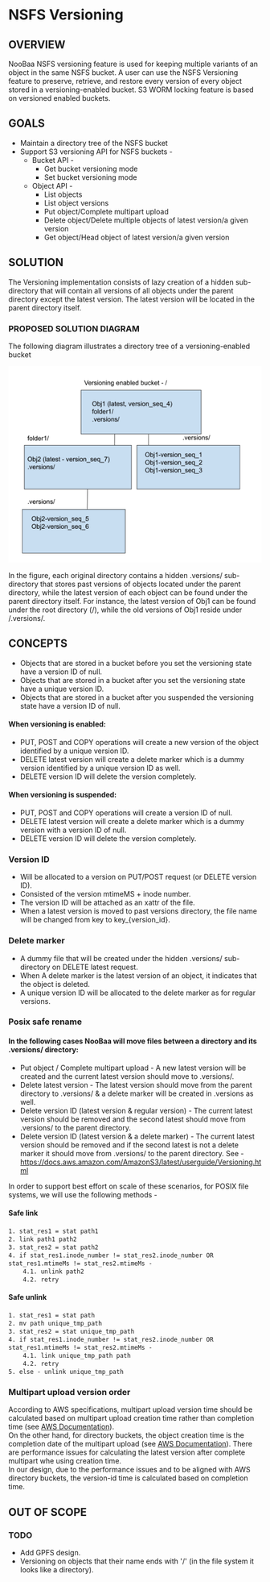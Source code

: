 # NSFS Versioning

## OVERVIEW
NooBaa NSFS versioning feature is used for keeping multiple variants of an object in the same NSFS bucket. A user can use the NSFS Versioning feature to preserve, retrieve, and restore every version of every object stored in a versioning-enabled bucket. S3 WORM locking feature is based on versioned enabled buckets.

## GOALS
* Maintain a directory tree of the NSFS bucket 
* Support S3 versioning API for NSFS buckets -
    * Bucket API - 
        * Get bucket versioning mode 
        * Set bucket versioning mode
    * Object API - 
        * List objects
        * List object versions
        * Put object/Complete multipart upload
        * Delete object/Delete multiple objects of latest version/a given version
        * Get object/Head object of latest version/a given version
    

## SOLUTION
The Versioning implementation consists of lazy creation of a hidden sub-directory that will contain all versions of all objects under the parent directory except the latest version. 
The latest version will be located in the parent directory itself.

### PROPOSED SOLUTION DIAGRAM
The following diagram illustrates a directory tree of a versioning-enabled bucket

![Example of a directory '/' with versioning enabled bucket with one object 'Obj1' and one subdirectory 'folder1/' and inside it there's 'Obj2'. For each directory there are the previous versions inside '.versions/'](/docs/design/images/nsfs_versioning_dir_tree.png)

In the figure, each original directory contains a hidden .versions/ sub- directory that stores past versions of objects located under the parent directory, while the latest version of each object can be found under the parent directory itself. For instance, the latest version of Obj1 can be found under the root directory (/), while the old versions of Obj1 reside under /.versions/.

## CONCEPTS
* Objects that are stored in a bucket before you set the versioning state have a version ID of null. 
* Objects that are stored in a bucket after you set the versioning state have a unique version ID.
* Objects that are stored in a bucket after you suspended the versioning state have a version ID of null.

#### When versioning is enabled:
* PUT, POST and COPY operations will create a new version of the object identified by a unique version ID.
* DELETE latest version will create a delete marker which is a dummy version identified by a unique version ID as well.
* DELETE version ID will delete the version completely.

#### When versioning is suspended:
* PUT, POST and COPY operations will create a version ID of null.
* DELETE latest version will create a delete marker which is a dummy version with a version ID of null.
* DELETE version ID will delete the version completely.

### Version ID 
* Will be allocated to a version on PUT/POST request (or DELETE version ID). 
* Consisted of the version mtimeMS + inode number.
* The version ID will be attached as an xattr of the file.
* When a latest version is moved to past versions directory, the file name will be changed from key to key_{version_id}.

### Delete marker
* A dummy file that will be created under the hidden .versions/ sub-directory on DELETE latest request.
* When A delete marker is the latest version of an object, it indicates that the object is deleted.
* A unique version ID will be allocated to the delete marker as for regular versions.

### Posix safe rename

#### In the following cases NooBaa will move files between a directory and its .versions/ directory:

* Put object / Complete multipart upload - A new latest version will be created and the current latest version should move to .versions/.
* Delete latest version - The latest version should move from the parent directory to .versions/ & a delete marker will be created in .versions as well.
* Delete version ID (latest version & regular version) - The current latest version should be removed and the second latest should move from .versions/ to the parent directory.
* Delete version ID (latest version & a delete marker) - The current latest version should be removed and if the second latest is not a delete marker it should move from .versions/ to the parent directory.
See - https://docs.aws.amazon.com/AmazonS3/latest/userguide/Versioning.html

In order to support best effort on scale of these scenarios, for POSIX file systems, we will use the following methods - 

#### Safe link

```
1. stat_res1 = stat path1
2. link path1 path2
3. stat_res2 = stat path2
4. if stat_res1.inode_number != stat_res2.inode_number OR stat_res1.mtimeMs != stat_res2.mtimeMs - 
    4.1. unlink path2
    4.2. retry
```

#### Safe unlink

```
1. stat_res1 = stat path
2. mv path unique_tmp_path
3. stat_res2 = stat unique_tmp_path
4. if stat_res1.inode_number != stat_res2.inode_number OR stat_res1.mtimeMs != stat_res2.mtimeMs - 
    4.1. link unique_tmp_path path
    4.2. retry
5. else - unlink unique_tmp_path
```

### Multipart upload version order
According to AWS specifications, multipart upload version time should be calculated based on multipart upload creation time rather than completion time (see [AWS Documentation](https://docs.aws.amazon.com/AmazonS3/latest/userguide/mpuoverview.html#distributedmpupload)).   
On the other hand, for directory buckets, the object creation time is the completion date of the multipart upload  (see [AWS Documentation](https://docs.aws.amazon.com/AmazonS3/latest/userguide/s3-express-using-multipart-upload.html#s3-express-distributedmpupload)).
There are performance issues for calculating the latest version after complete multipart whe using creation time.  
In our design, due to the performance issues and to be aligned with AWS directory buckets, the version-id time is calculated based on completion time.

## OUT OF SCOPE
### TODO
* Add GPFS design.
* Versioning on objects that their name ends with '/' (in the file system it looks like a directory).
